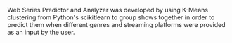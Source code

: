 Web Series Predictor and Analyzer was developed by using K-Means clustering from Python's scikitlearn to group shows together in order to predict them when different genres and streaming platforms were provided as an input by the user.
